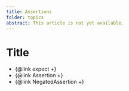 ```yaml
---
title: Assertions
folder: topics
abstract: This article is not yet available.
---
```


# Title

- {@link expect +}
- {@link Assertion +}
- {@link NegatedAssertion +}
